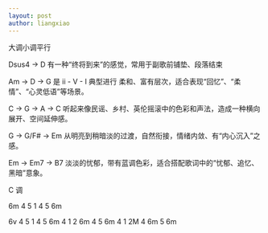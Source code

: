 ```yaml
---
layout: post
author: liangxiao
---
```


大调小调平行

Dsus4 → D 有一种“终将到来”的感觉，常用于副歌前铺垫、段落结束

Am → D → G 是 ii - V - I 典型进行 柔和、富有层次，适合表现“回忆”、“柔情”、“心灵低语”等场景。

C → G → A → C 听起来像民谣、乡村、英伦摇滚中的色彩和声法，造成一种横向展开、空间延伸感。

G → G/F# → Em 从明亮到稍暗淡的过渡，自然衔接，情绪内敛、有“内心沉入”之感。

Em → Em7 → B7
淡淡的忧郁，带有蓝调色彩，适合搭配歌词中的“忧郁、追忆、黑暗”意象。

C 调

6m 4 5 1 4 5 6m

6v 4 5 1 4 5 6m
4 1 2 6m 4 5 6m
4 1 2M 4 6m 5 6m
